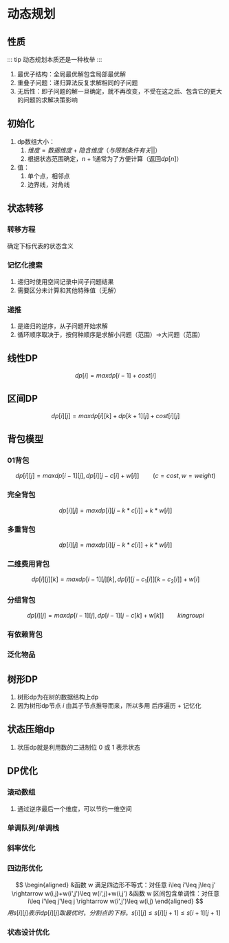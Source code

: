# 动态规划

## 性质

::: tip
动态规划本质还是一种枚举
:::

1. 最优子结构：全局最优解包含局部最优解
2. 重叠子问题：递归算法反复求解相同的子问题
3. 无后性：即子问题的解一旦确定，就不再改变，不受在这之后、包含它的更大的问题的求解决策影响

## 初始化

1. dp数组大小：
   1. $维度 = 数据维度 + 隐含维度（与限制条件有关 || ）$
   2. 根据状态范围确定，$n+1$通常为了方便计算（返回$dp[n]$）
2. 值：
   1. 单个点，相邻点
   2. 边界线，对角线

## 状态转移

### 转移方程

确定下标代表的状态含义

### 记忆化搜索

1. 递归时使用空间记录中间子问题结果
2. 需要区分未计算和其他特殊值（无解）

### 递推

1. 是递归的逆序，从子问题开始求解
2. 循环顺序取决于，按何种顺序是求解小问题（范围）->大问题（范围）

## 线性DP

$$
dp[i]=max{dp[i-1]+cost[i]}
$$

## 区间DP

$$
dp[i][j]=max{dp[i][k]+dp[k+1][j]+cost[i][j]}
$$

## 背包模型

### 01背包

$$
dp[i][j]=max{dp[i-1][j],dp[i][j-c[i]+w[i]]}\qquad (c=cost, w=weight)
$$

### 完全背包

$$
dp[i][j]=max{dp[i][j-k*c[i]]+k*w[i]]}
$$

### 多重背包

$$
dp[i][j]=max{dp[i][j-k*c[i]]+k*w[i]]}
$$

### 二维费用背包

$$
dp[i][j][k]=max{dp[i-1][j][k],dp[i][j-c_1[i]][k-c_2[i]]+w[i]}
$$

### 分组背包

$$
dp[i][j]=max{dp[i-1][j],dp[i-1][j-c[k]+w[k]]} \qquad k in group i
$$

### 有依赖背包

### 泛化物品

## 树形DP

1. 树形dp为在树的数据结构上dp
2. 因为树形dp节点 $i$ 由其子节点推导而来，所以多用 后序遍历 + 记忆化

## 状态压缩dp

1. 状压dp就是利用数的二进制位 0 或 1 表示状态

## DP优化

### 滚动数组

1. 通过逆序最后一个维度，可以节约一维空间

### 单调队列/单调栈

### 斜率优化

### 四边形优化

$$
\begin{aligned}
    &函数 w 满足四边形不等式：对任意 i\leq i'\leq j\leq j' \rightarrow w(i,j)+w(i',j')\leq w(i',j)+w(i,j')
    &函数 w 区间包含单调性：对任意 i\leq i'\leq j'\leq j \rightarrow w(i',j')\leq w(i,j)
\end{aligned}
$$
$用 s[i][j] 表示dp[i][j] 取最优时，分割点的下标，s[i][j]\leq s[i][j+1]\leq s[i+1][j+1]$


### 状态设计优化
